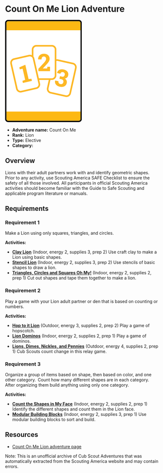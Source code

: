 # Count On Me Lion Adventure

![Count On Me Lion adventure belt loop](images/count-on-me.jpg)

- **Adventure name:** Count On Me
- **Rank:** Lion
- **Type:** Elective
- **Category:** 

## Overview

Lions with their adult partners work with and identify geometric shapes. Prior to any activity, use Scouting America SAFE Checklist to ensure the safety of all those involved. All participants in official Scouting America activities should become familiar with the Guide to Safe Scouting and applicable program literature or manuals.

## Requirements

### Requirement 1

Make a Lion using only squares, triangles, and circles.

**Activities:**

- **[Clay Lion](https://www.scouting.org/cub-scout-activities/clay-lion/)** (Indoor, energy 2, supplies 3, prep 2)
  Use craft clay to make a Lion using basic shapes.
- **[Stencil Lion](https://www.scouting.org/cub-scout-activities/stencil-lion/)** (Indoor, energy 2, supplies 3, prep 2)
  Use stencils of basic shapes to draw a lion.
- **[Triangles, Circles and Squares Oh My!](https://www.scouting.org/cub-scout-activities/triangles-circles-and-squares-oh-my/)** (Indoor, energy 2, supplies 2, prep 1)
  Cut out shapes and tape them together to make a lion.

### Requirement 2

Play a game with your Lion adult partner or den that is based on counting or numbers.

**Activities:**

- **[Hop to it Lion](https://www.scouting.org/cub-scout-activities/hop-to-it-lion/)** (Outdoor, energy 3, supplies 2, prep 2)
  Play a game of hopscotch.
- **[Lion Dominos](https://www.scouting.org/cub-scout-activities/lion-dominos/)** (Indoor, energy 2, supplies 2, prep 1)
  Play a game of dominos.
- **[Lions, Dimes, Nickles, and Pennies](https://www.scouting.org/cub-scout-activities/lions-dimes-nickles-and-pennies/)** (Outdoor, energy 4, supplies 2, prep 1)
  Cub Scouts count change in this relay game.

### Requirement 3

Organize a group of items based on shape, then based on color, and one other category.  Count how many different shapes are in each category.  After organizing them build anything using only one category.

**Activities:**

- **[Count the Shapes in My Face](https://www.scouting.org/cub-scout-activities/count-the-shapes-in-my-face/)** (Indoor, energy 2, supplies 2, prep 1)
  Identify the different shapes and count them in the Lion face.
- **[Modular Building Blocks](https://www.scouting.org/cub-scout-activities/modular-building-blocks/)** (Indoor, energy 2, supplies 3, prep 1)
  Use modular building blocks to sort and build.


## Resources

- [Count On Me Lion adventure page](https://www.scouting.org/cub-scout-adventures/count-on-me/)

Note: This is an unofficial archive of Cub Scout Adventures that was automatically extracted from the Scouting America website and may contain errors.